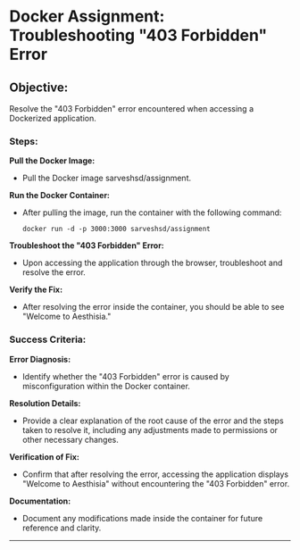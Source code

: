 # Docker Assignment: Troubleshooting "403 Forbidden" Error

## Objective:
   Resolve the "403 Forbidden" error encountered when accessing a Dockerized application.

### Steps:

 **Pull the Docker Image:**
 
  - Pull the Docker image sarveshsd/assignment.

**Run the Docker Container:**

 - After pulling the image, run the container with the following command:
      
       docker run -d -p 3000:3000 sarveshsd/assignment

**Troubleshoot the "403 Forbidden" Error:**

 - Upon accessing the application through the browser, troubleshoot and resolve the error.

**Verify the Fix:**

 - After resolving the error inside the container, you should be able to see "Welcome to Aesthisia."

### Success Criteria:

**Error Diagnosis:**

   - Identify whether the "403 Forbidden" error is caused by misconfiguration within the Docker container.

**Resolution Details:**

  - Provide a clear explanation of the root cause of the error and the steps taken to resolve it, including any adjustments made to permissions or other necessary changes.

**Verification of Fix:**
  - Confirm that after resolving the error, accessing the application displays "Welcome to Aesthisia" without encountering the "403 Forbidden" error.

**Documentation:**
  - Document any modifications made inside the container for future reference and clarity.

---
